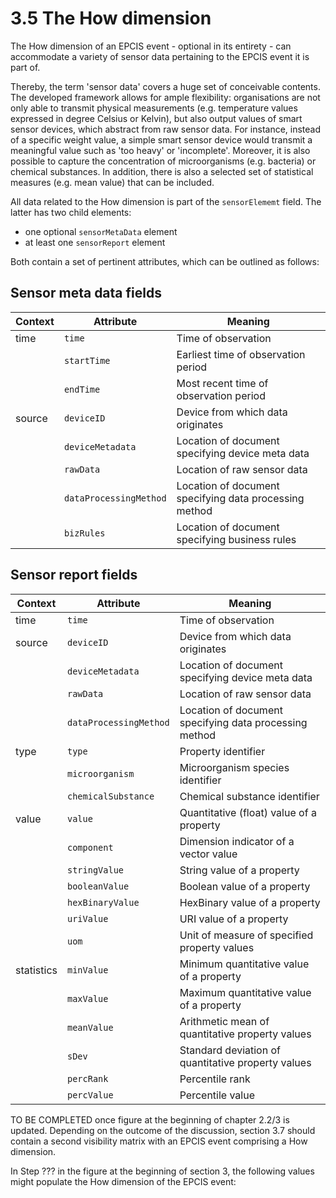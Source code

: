 # 3.5 The How dimension

The How dimension of an EPCIS event - optional in its entirety - can accommodate a variety of sensor data pertaining to the EPCIS event it is part of.

Thereby, the term 'sensor data' covers a huge set of conceivable contents. The developed framework allows for ample flexibility: organisations are not only able to transmit physical measurements (e.g. temperature values expressed in degree Celsius or Kelvin), but also output values of smart sensor devices, which abstract from raw sensor data. For instance, instead of a specific weight value, a simple smart sensor device would transmit a meaningful value such as 'too heavy' or 'incomplete'. Moreover, it is also possible to capture the concentration of microorganisms (e.g. bacteria) or chemical substances. In addition, there is also a selected set of statistical measures (e.g. mean value) that can be included.

All data related to the How dimension is part of the `sensorElememt` field. The latter has two child elements:
- one optional `sensorMetaData` element 
- at least one `sensorReport` element

Both contain a set of pertinent attributes, which can be outlined as follows:

## Sensor meta data fields

| Context | Attribute | Meaning |
| --- | ------------ | -- |
| time | `time` | Time of observation |
| | `startTime` | Earliest time of observation period |
| | `endTime` | Most recent time of observation period |
| source | `deviceID` | Device from which data originates |
| | `deviceMetadata` | Location of document specifying device meta data |
| | `rawData` | Location of raw sensor data |
| | `dataProcessingMethod` | Location of document specifying data processing method |
| | `bizRules` | Location of document specifying business rules |

## Sensor report fields

| Context | Attribute | Meaning |
| --- | ------------ | -- |
| time | `time` | Time of observation |
| source | `deviceID` | Device from which data originates |
| | `deviceMetadata` | Location of document specifying device meta data |
| | `rawData` | Location of raw sensor data |
| | `dataProcessingMethod` | Location of document specifying data processing method |
| type | `type` | Property identifier |
| | `microorganism` | Microorganism species identifier |
| | `chemicalSubstance` | Chemical substance identifier |
| value | `value` | Quantitative (float) value of a property |
| | `component` | Dimension indicator of a vector value |
| | `stringValue` | String value of a property |
| | `booleanValue` | Boolean value of a property |
| | `hexBinaryValue` | HexBinary value of a property |
| | `uriValue` | URI value of a property |
| | `uom` | Unit of measure of specified property values |
| statistics | `minValue` | Minimum quantitative value of a property |
| | `maxValue` | Maximum quantitative value of a property |
| | `meanValue` | Arithmetic mean of quantitative property values |
| | `sDev` | Standard deviation of quantitative property values |
| | `percRank` | Percentile rank |
| | `percValue` | Percentile value |

TO BE COMPLETED once figure at the beginning of chapter 2.2/3 is updated. Depending on the outcome of the discussion, section 3.7 should contain a second visibility matrix with an EPCIS event comprising a How dimension.

In Step ??? in the figure at the beginning of section 3, the following values might populate the How dimension of the EPCIS event: